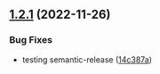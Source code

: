 ## [1.2.1](https://github.com/Pragma8123/three-dog/compare/v1.2.0...v1.2.1) (2022-11-26)


### Bug Fixes

* testing semantic-release ([14c387a](https://github.com/Pragma8123/three-dog/commit/14c387a3e96a25df8a2320b5202fa64c30f61ef1))
